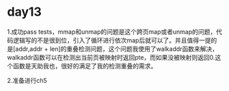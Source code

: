 # day13

1.成功pass tests，mmap和unmap的问题是这个跨页map或者unmap的问题，代码逻辑写的不是很到位，引入了循环进行依次map后就可以了。并且值得一提的是[addr,addr + len]的重叠检测问题，这个问题我使用了walkaddr函数来解决，walkaddr函数可以在检测出当前页被映射时返回pte，而如果没被映射则返回0.这个函数是天助我也，很好的满足了我的检测重叠的需求。

2.准备进行ch5
